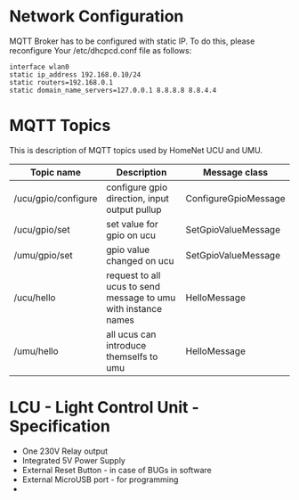 # Network Configuration
MQTT Broker has to be configured with static IP.
To do this, please reconfigure Your /etc/dhcpcd.conf file as follows:

```
interface wlan0
static ip_address 192.168.0.10/24
static routers=192.168.0.1
static domain_name_servers=127.0.0.1 8.8.8.8 8.8.4.4
```

# MQTT Topics
This is description of MQTT topics used by HomeNet UCU and UMU. 

| Topic name          | Description                                                                    | Message class        |
|---------------------|--------------------------------------------------------------------------------|----------------------|
| /ucu/gpio/configure | configure gpio direction, input output pullup                                  | ConfigureGpioMessage |
| /ucu/gpio/set       | set value for gpio on ucu                                                      | SetGpioValueMessage  |
| /umu/gpio/set       | gpio value changed on ucu                                                      | SetGpioValueMessage  |
| /ucu/hello          | request to all ucus to send message to umu with instance names                 | HelloMessage         |
| /umu/hello          | all ucus can introduce themselfs to umu                                        | HelloMessage         |

# LCU - Light Control Unit - Specification
* One 230V Relay output
* Integrated 5V Power Supply
* External Reset Button - in case of BUGs in software
* External MicroUSB port - for programming
* 